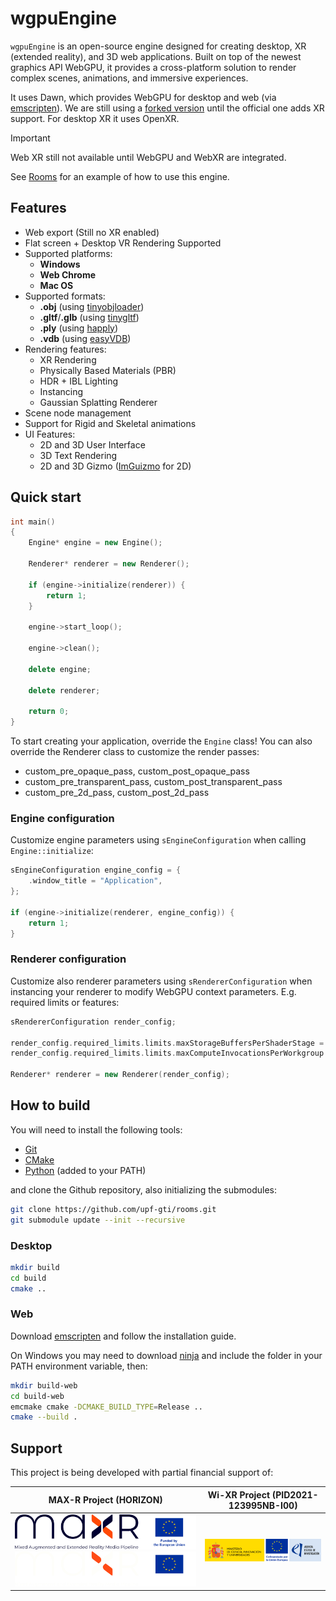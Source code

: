 # wgpuEngine

`wgpuEngine` is an open-source engine designed for creating desktop, XR (extended reality), and 3D web applications. Built on top of the newest graphics API  WebGPU, it provides a cross-platform solution to render complex scenes, animations, and immersive experiences. 

It uses Dawn, which provides WebGPU for desktop and web (via [emscripten](https://emscripten.org/)). We are still using a [forked version](https://github.com/blitz-research/dawn) until the official one adds XR support. For desktop XR it uses OpenXR. 

> [!IMPORTANT]
> Web XR still not available until WebGPU and WebXR are integrated.

See [Rooms](https://github.com/upf-gti/rooms) for an example of how to use this engine.

## Features

- Web export (Still no XR enabled)
- Flat screen + Desktop VR Rendering Supported
- Supported platforms:
    - **Windows**
    - **Web Chrome**
    - **Mac OS**
- Supported formats:
    - **.obj** (using [tinyobjloader](https://github.com/tinyobjloader/tinyobjloader))
    - **.gltf**/**.glb** (using [tinygltf](https://github.com/syoyo/tinygltf))
    - **.ply** (using [happly](https://github.com/nmwsharp/happly))
    - **.vdb** (using [easyVDB](https://github.com/victorubieto/easyVDB))
- Rendering features:
    - XR Rendering
    - Physically Based Materials (PBR)
    - HDR + IBL Lighting
    - Instancing
    - Gaussian Splatting Renderer
- Scene node management
- Support for Rigid and Skeletal animations
- UI Features:
    - 2D and 3D User Interface
    - 3D Text Rendering
    - 2D and 3D Gizmo ([ImGuizmo](https://github.com/CedricGuillemet/ImGuizmo) for 2D)

## Quick start

```c++
int main()
{
    Engine* engine = new Engine();

    Renderer* renderer = new Renderer();

    if (engine->initialize(renderer)) {
        return 1;
    }

    engine->start_loop();

    engine->clean();

    delete engine;

    delete renderer;

    return 0;
}
```

To start creating your application, override the `Engine` class! You can also override the Renderer class to customize the render passes:

- custom_pre_opaque_pass, custom_post_opaque_pass
- custom_pre_transparent_pass, custom_post_transparent_pass
- custom_pre_2d_pass, custom_post_2d_pass

### Engine configuration

Customize engine parameters using `sEngineConfiguration` when calling `Engine::initialize`:

```c++
sEngineConfiguration engine_config = {
    .window_title = "Application",
};

if (engine->initialize(renderer, engine_config)) {
    return 1;
}
```

### Renderer configuration

Customize also renderer parameters using `sRendererConfiguration` when instancing your renderer to modify WebGPU context parameters. E.g. required limits or features:

```c++
sRendererConfiguration render_config;

render_config.required_limits.limits.maxStorageBuffersPerShaderStage = 8;
render_config.required_limits.limits.maxComputeInvocationsPerWorkgroup = 1024;

Renderer* renderer = new Renderer(render_config);
```

## How to build

You will need to install the following tools:

- [Git](https://git-scm.com/)
- [CMake](https://cmake.org/download/)
- [Python](https://www.python.org/) (added to your PATH)

and clone the Github repository, also initializing the submodules:

```bash
git clone https://github.com/upf-gti/rooms.git
git submodule update --init --recursive
```

### Desktop

```bash
mkdir build
cd build
cmake ..
```

### Web

Download [emscripten](https://emscripten.org/) and follow the installation guide.

On Windows you may need to download [ninja](https://ninja-build.org/) and include the folder in your PATH environment variable, then:


```bash
mkdir build-web
cd build-web
emcmake cmake -DCMAKE_BUILD_TYPE=Release ..
cmake --build .
```

## Support

This project is being developed with partial financial support of:

|  MAX-R Project (HORIZON) | Wi-XR Project (PID2021-123995NB-I00) |
| --- | --- |
| ![logomaxr](./docs/images/logo_maxr_main_sRGB.png#gh-light-mode-only) ![logomaxr](./docs/images/logo_maxr_main_sRGB_light.png#gh-dark-mode-only) | ![miciu](./docs/images/miciu-cofinanciadoUE-aei.png) |
